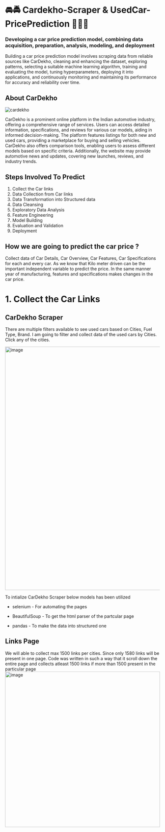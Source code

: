 # :oncoming_automobile::oncoming_police_car: Cardekho-Scraper & UsedCar-PricePrediction :oncoming_taxi::weight_lifting_man:
### **Developing a car price prediction model, combining data acquisition, preparation, analysis, modeling, and deployment**

Building a car price prediction model involves scraping data from reliable sources like CarDekho, cleaning and enhancing the dataset, exploring patterns, selecting a suitable machine learning algorithm, training and evaluating the model, tuning hyperparameters, deploying it into applications, and continuously monitoring and maintaining its performance for accuracy and reliability over time.

## About CarDekho

![cardekho](https://github.com/karthickthangadurai/Cardekho-Scrapper-UsedCar-PricePrediction/assets/104092206/62803edb-a79a-4afe-86c1-eb5063592e56)

CarDekho is a prominent online platform in the Indian automotive industry, offering a comprehensive range of services. Users can access detailed information, specifications, and reviews for various car models, aiding in informed decision-making. The platform features listings for both new and used cars, providing a marketplace for buying and selling vehicles. CarDekho also offers comparison tools, enabling users to assess different models based on specific criteria. Additionally, the website may provide automotive news and updates, covering new launches, reviews, and industry trends.

## Steps Involved To Predict

1. Collect the Car links
2. Data Collection from Car links
3. Data Transformation into Structured data
4. Data Cleansing
5. Exploratory Data Analysis
6. Feature Engineering
7. Model Building
8. Evaluation and Validation
9. Deployment

## How we are going to predict the car price ?

Collect data of Car Details, Car Overview, Car Features, Car Specifications for each and every car. As we know that Kilo meter driven can be the important independent variable to predict the price. In the same manner year of manufacturing, features and specifications makes changes in the car price. 

# 1. Collect the Car Links

## CarDekho Scraper

There are multiple filters available to see used cars based on Cities, Fuel Type, Brand. I am going to filter and collect data of the used cars by Cities. Click any of the cities.

<img width="789" alt="image" src="https://github.com/karthickthangadurai/Cardekho-Scrapper-UsedCar-PricePrediction/assets/104092206/20ca511a-2425-410c-a33c-a16f632009e4">

To intialize CarDekho Scraper below models has been utilized 

- selenium - For automating the pages
* BeautifulSoup - To get the html parser of the partcular page
+ pandas - To make the data into structured one

## Links Page

We will able to collect max 1500 links per cities. Since only 1580 links will be present in one page. Code was written in such a way that it scroll down the entire page and collects atleast 1500 links if more than 1500 present in the particular page
<img width="504" alt="image" src="https://github.com/karthickthangadurai/Cardekho-Scrapper-UsedCar-PricePrediction/assets/104092206/1df927e6-6044-4581-813a-0aabae05c67f">

